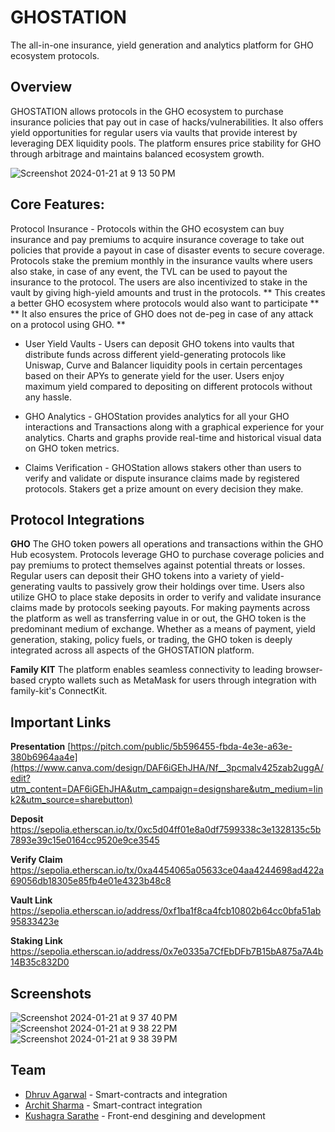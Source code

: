 # GHOSTATION

The all-in-one insurance, yield generation and analytics platform for GHO ecosystem protocols.

## Overview

GHOSTATION allows protocols in the GHO ecosystem to purchase insurance policies that pay out in case of hacks/vulnerabilities. It also offers yield opportunities for regular users via vaults that provide interest by leveraging DEX liquidity pools. The platform ensures price stability for GHO through arbitrage and maintains balanced ecosystem growth.

![Screenshot 2024-01-21 at 9 13 50 PM](https://github.com/Architsharma7/GHOStation/assets/76868364/0a659fa4-3e84-4fd3-aeec-a7eddd08059d)

## Core Features:
Protocol Insurance - Protocols within the GHO ecosystem can buy insurance and pay premiums to acquire insurance coverage to take out policies that provide a payout in case of disaster events to secure coverage. Protocols stake the premium monthly in the insurance vaults where users also stake, in case of any event, the TVL can be used to payout the insurance to the protocol. The users are also incentivized to stake in the vault by giving high-yield amounts and trust in the protocols. ** This creates a better GHO ecosystem where protocols would also want to participate ** ** It also ensures the price of GHO does not de-peg in case of any attack on a protocol using GHO. **

- User Yield Vaults - Users can deposit GHO tokens into vaults that distribute funds across different yield-generating protocols like Uniswap, Curve and Balancer liquidity pools in certain percentages based on their APYs to generate yield for the user. Users enjoy maximum yield compared to depositing on different protocols without any hassle.

- GHO Analytics - GHOStation provides analytics for all your GHO interactions and Transactions along with a graphical experience for your analytics. Charts and graphs provide real-time and historical visual data on GHO token metrics.

- Claims Verification - GHOStation allows stakers other than users to verify and validate or dispute insurance claims made by registered protocols. Stakers get a prize amount on every decision they make.

## Protocol Integrations
**GHO**
The GHO token powers all operations and transactions within the GHO Hub ecosystem. Protocols leverage GHO to purchase coverage policies and pay premiums to protect themselves against potential threats or losses. Regular users can deposit their GHO tokens into a variety of yield-generating vaults to passively grow their holdings over time. Users also utilize GHO to place stake deposits in order to verify and validate insurance claims made by protocols seeking payouts. For making payments across the platform as well as transferring value in or out, the GHO token is the predominant medium of exchange. Whether as a means of payment, yield generation, staking, policy fuels, or trading, the GHO token is deeply integrated across all aspects of the GHOSTATION platform.

**Family KIT**
The platform enables seamless connectivity to leading browser-based crypto wallets such as MetaMask for users through integration with family-kit's ConnectKit.

## Important Links

**Presentation**
[https://pitch.com/public/5b596455-fbda-4e3e-a63e-380b6964aa4e](https://www.canva.com/design/DAF6iGEhJHA/Nf__3pcmaIv425zab2uggA/edit?utm_content=DAF6iGEhJHA&utm_campaign=designshare&utm_medium=link2&utm_source=sharebutton)

**Deposit**
https://sepolia.etherscan.io/tx/0xc5d04ff01e8a0df7599338c3e1328135c5b7893e39c15e0164cc9520e9ce3545

**Verify Claim**
https://sepolia.etherscan.io/tx/0xa4454065a05633ce04aa4244698ad422a69056db18305e85fb4e01e4323b48c8

**Vault Link**
https://sepolia.etherscan.io/address/0xf1ba1f8ca4fcb10802b64cc0bfa51ab95833423e

**Staking Link**
https://sepolia.etherscan.io/address/0x7e0335a7CfEbDFb7B15bA875a7A4b14B35c832D0

## Screenshots
![Screenshot 2024-01-21 at 9 37 40 PM](https://github.com/Architsharma7/GHOStation/assets/76868364/80689b4c-aa40-4249-b237-92e20a9755b5)
![Screenshot 2024-01-21 at 9 38 22 PM](https://github.com/Architsharma7/GHOStation/assets/76868364/c1574823-cfee-4f95-ba7e-a2d9d1ececcd)
![Screenshot 2024-01-21 at 9 38 39 PM](https://github.com/Architsharma7/GHOStation/assets/76868364/9e371232-6884-4fef-ba9d-dda2ad601747)



## Team 
- [Dhruv Agarwal](https://bento.me/0xdhruv) - Smart-contracts and integration
- [Archit Sharma](https://bento.me/archit-sh) - Smart-contract integration 
- [Kushagra Sarathe](https://bento.me/kushagrasarathe) - Front-end desgining and development

